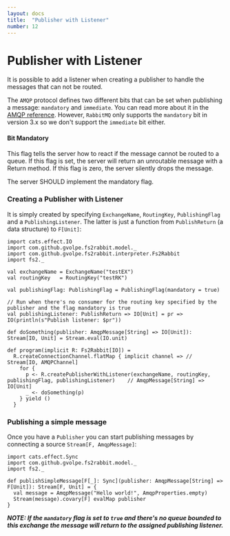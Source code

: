 ```yaml
---
layout: docs
title:  "Publisher with Listener"
number: 12
---
```


# Publisher with Listener

It is possible to add a listener when creating a publisher to handle the messages that can not be routed.

The `AMQP` protocol defines two different bits that can be set when publishing a message: `mandatory` and `immediate`. You can read more about it in the [AMQP reference](https://www.rabbitmq.com/amqp-0-9-1-reference.html). However, `RabbitMQ` only supports the `mandatory` bit in version 3.x so we don't support the `immediate` bit either.

#### Bit Mandatory

This flag tells the server how to react if the message cannot be routed to a queue. If this flag is set, the server will return an unroutable message with a Return method. If this flag is zero, the server silently drops the message.

The server SHOULD implement the mandatory flag.

### Creating a Publisher with Listener

It is simply created by specifying `ExchangeName`, `RoutingKey`, `PublishingFlag` and a `PublishingListener`. The latter is just a function from `PublishReturn` (a data structure) to `F[Unit]`:

```tut:book:silent
import cats.effect.IO
import com.github.gvolpe.fs2rabbit.model._
import com.github.gvolpe.fs2rabbit.interpreter.Fs2Rabbit
import fs2._

val exchangeName = ExchangeName("testEX")
val routingKey   = RoutingKey("testRK")

val publishingFlag: PublishingFlag = PublishingFlag(mandatory = true)

// Run when there's no consumer for the routing key specified by the publisher and the flag mandatory is true
val publishingListener: PublishReturn => IO[Unit] = pr => IO(println(s"Publish listener: $pr"))

def doSomething(publisher: AmqpMessage[String] => IO[Unit]): Stream[IO, Unit] = Stream.eval(IO.unit)

def program(implicit R: Fs2Rabbit[IO]) =
  R.createConnectionChannel.flatMap { implicit channel => // Stream[IO, AMQPChannel]
    for {
      p <- R.createPublisherWithListener(exchangeName, routingKey, publishingFlag, publishingListener)	  // AmqpMessage[String] => IO[Unit]
      _ <- doSomething(p)
    } yield ()
  }
```

### Publishing a simple message

Once you have a `Publisher` you can start publishing messages by connecting a source `Stream[F, AmqpMessage]`:

```tut:book:silent
import cats.effect.Sync
import com.github.gvolpe.fs2rabbit.model._
import fs2._

def publishSimpleMessage[F[_]: Sync](publisher: AmqpMessage[String] => F[Unit]): Stream[F, Unit] = {
  val message = AmqpMessage("Hello world!", AmqpProperties.empty)
  Stream(message).covary[F] evalMap publisher
}
```

***NOTE: If the `mandatory` flag is set to `true` and there's no queue bounded to this exchange the message will return to the assigned publishing listener.***
